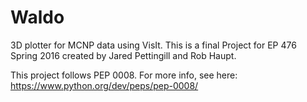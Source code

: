 # Waldo
3D plotter for MCNP data using VisIt. This is a final Project for EP 476 Spring 2016 created by Jared Pettingill and Rob Haupt.

This project follows PEP 0008. For more info, see here: https://www.python.org/dev/peps/pep-0008/
